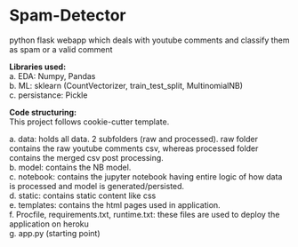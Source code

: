 # Spam-Detector
python flask webapp which deals with youtube comments and classify them as spam or a valid comment

**Libraries used:**  
a. EDA: Numpy, Pandas  
b. ML: sklearn (CountVectorizer, train_test_split, MultinomialNB)  
c. persistance: Pickle  


**Code structuring:**  
This project follows cookie-cutter template.  

a. data: holds all data. 2 subfolders (raw and processed). raw folder contains the raw youtube comments csv, whereas processed folder contains the merged csv post processing.  
b. model: contains the NB model.  
c. notebook: contains the jupyter notebook having entire logic of how data is processed and model is generated/persisted.  
d. static: contains static content like css  
e. templates: contains the html pages used in application.  
f. Procfile, requirements.txt, runtime.txt: these files are used to deploy the application on heroku  
g. app.py (starting point)  



